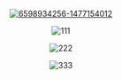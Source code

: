 <p align=center><a href='https://goo.su/HdrTp'><img src='https://i.postimg.cc/C5K6V7wt/6598934256-1477154012.png' border='0' alt='6598934256-1477154012'/></a>
<p align=center><img src='https://i.postimg.cc/wjYcX2Sp/111.jpg' border='0' alt='111'/></a>
<p align=center><img src='https://i.postimg.cc/fLyxzr0x/222.jpg' border='0' alt='222'/></a>
<p align=center><img src='https://i.postimg.cc/cC8wYthC/333.jpg' border='0' alt='333'/></a>
